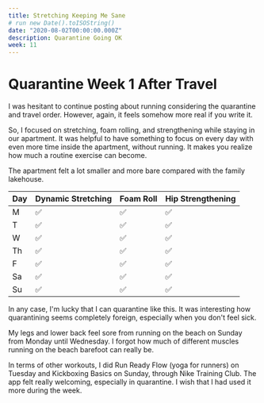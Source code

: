 ```yaml
---
title: Stretching Keeping Me Sane
# run new Date().toISOString()
date: "2020-08-02T00:00:00.000Z"
description: Quarantine Going OK
week: 11
---
```


# Quarantine Week 1 After Travel

I was hesitant to continue posting about running considering the quarantine and travel order. However, again, it feels somehow more real if you write it.

So, I focused on stretching, foam rolling, and strengthening while staying in our apartment. It was helpful to have something to focus on every day with even more time inside the apartment, without running. It makes you realize how much a routine exercise can become.

The apartment felt a lot smaller and more bare compared with the family lakehouse.

| Day | Dynamic Stretching | Foam Roll | Hip Strengthening |
| --- | ------------------ | --------- | ----------------- |
| M   | ✅                 | ✅        | ✅                |
| T   | ✅                 | ✅        | ✅                |
| W   | ✅                 | ✅        | ✅                |
| Th  | ✅                 | ✅        | ✅                |
| F   | ✅                 | ✅        | ✅                |
| Sa  | ✅                 | ✅        | ✅                |
| Su  | ✅                 | ✅        | ✅                |

In any case, I'm lucky that I can quarantine like this. It was interesting how quarantining seems completely foreign, especially when you don't feel sick.

My legs and lower back feel sore from running on the beach on Sunday from Monday until Wednesday. I forgot how much of different muscles running on the beach barefoot can really be.

In terms of other workouts, I did Run Ready Flow (yoga for runners) on Tuesday and Kickboxing Basics on Sunday, through Nike Training Club. The app felt really welcoming, especially in quarantine. I wish that I had used it more during the week.
